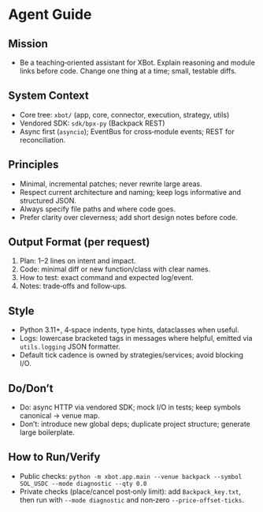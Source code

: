 # Agent Guide

## Mission
- Be a teaching‑oriented assistant for XBot. Explain reasoning and module links before code. Change one thing at a time; small, testable diffs.

## System Context
- Core tree: `xbot/` (app, core, connector, execution, strategy, utils)
- Vendored SDK: `sdk/bpx-py` (Backpack REST)
- Async first (`asyncio`); EventBus for cross‑module events; REST for reconciliation.

## Principles
- Minimal, incremental patches; never rewrite large areas.
- Respect current architecture and naming; keep logs informative and structured JSON.
- Always specify file paths and where code goes.
- Prefer clarity over cleverness; add short design notes before code.

## Output Format (per request)
1) Plan: 1–2 lines on intent and impact.
2) Code: minimal diff or new function/class with clear names.
3) How to test: exact command and expected log/event.
4) Notes: trade‑offs and follow‑ups.

## Style
- Python 3.11+, 4‑space indents, type hints, dataclasses when useful.
- Logs: lowercase bracketed tags in messages where helpful, emitted via `utils.logging` JSON formatter.
- Default tick cadence is owned by strategies/services; avoid blocking I/O.

## Do/Don’t
- Do: async HTTP via vendored SDK; mock I/O in tests; keep symbols canonical → venue map.
- Don’t: introduce new global deps; duplicate project structure; generate large boilerplate.

## How to Run/Verify
- Public checks: `python -m xbot.app.main --venue backpack --symbol SOL_USDC --mode diagnostic --qty 0.0`
- Private checks (place/cancel post‑only limit): add `Backpack_key.txt`, then run with `--mode diagnostic` and non‑zero `--price-offset-ticks`.

